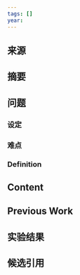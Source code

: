 ```yaml
---
tags: []
year:
---
```

## 来源


## 摘要


## 问题


###  设定


### 难点


### Definition


## Content


## Previous Work



## 实验结果


## 候选引用
